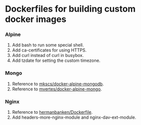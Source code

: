 # Dockerfiles for building custom docker images
### Alpine
1. Add bash to run some special shell.
1. Add ca-certificates for using HTTPS.
1. Add curl instead of curl in busybox.
1. Add tzdate for setting the custom timezone.

### Mongo
1. Reference to [mkscs/docker-alpine-mongodb](https://github.com/mkscs/docker-alpine-mongodb).
1. Reference to [mvertes/docker-alpine-mongo](https://github.com/mvertes/docker-alpine-mongo).

### Nginx
1. Reference to [hermanbanken/Dockerfile](https://gist.github.com/hermanbanken/96f0ff298c162a522ddbba44cad31081).
1. Add headers-more-nginx-module and nginx-dav-ext-module.
